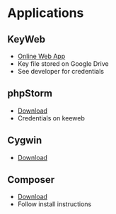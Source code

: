 # Applications

## KeyWeb
- [Online Web App](https://keeweb.info/)
- Key file stored on Google Drive
- See developer for credentials

## phpStorm
- [Download](https://www.jetbrains.com/phpstorm/download)
- Credentials on keeweb

## Cygwin
- [Download](https://www.cygwin.com)

## Composer
- [Download](https://getcomposer.org/download/)
- Follow install instructions
